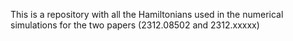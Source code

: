This is a repository with all the Hamiltonians used in the numerical simulations for the two papers (2312.08502 and 2312.xxxxx)
